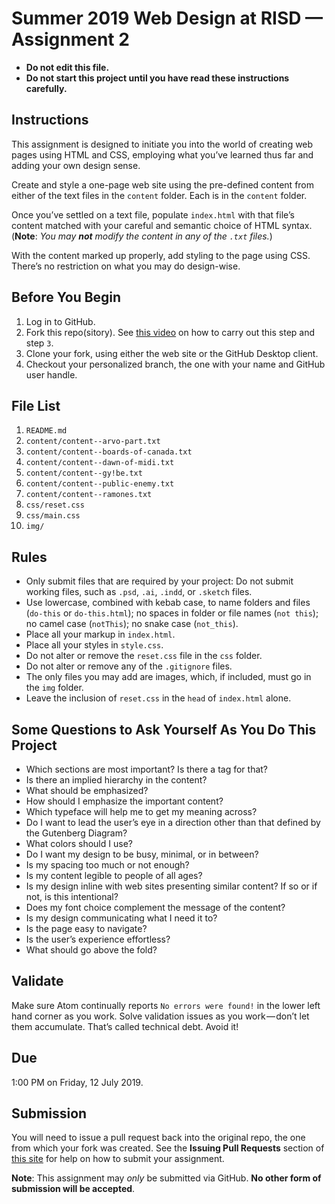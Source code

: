 # Summer 2019 Web Design at RISD — Assignment 2

* **Do not edit this file.**  
* **Do not start this project until you have read these instructions carefully.**

## Instructions
This assignment is designed to initiate you into the world of creating web pages using HTML and CSS, employing what you’ve learned thus far and adding your own design sense.

Create and style a one-page web site using the pre-defined content from either of the text files in the `content` folder. Each is in the `content` folder.

Once you’ve settled on a text file, populate `index.html` with that file’s content matched with your careful and semantic choice of HTML syntax. (**Note**: *You may __not__ modify the content in any of the `.txt` files.*)

With the content marked up properly, add styling to the page using CSS. There’s no restriction on what you may do design-wise.

## Before You Begin
1. Log in to GitHub.
2. Fork this repo(sitory). See [this video](http://code-warrior.github.io/tutorials/git/github/forking-and-cloning-at-the-github-web-site/) on how to carry out this step and step `3`.
3. Clone your fork, using either the web site or the GitHub Desktop client.
4. Checkout your personalized branch, the one with your name and GitHub user handle.

## File List
01. `README.md`
02. `content/content--arvo-part.txt`
03. `content/content--boards-of-canada.txt`
04. `content/content--dawn-of-midi.txt`
05. `content/content--gy!be.txt`
06. `content/content--public-enemy.txt`
07. `content/content--ramones.txt`
08. `css/reset.css`
09. `css/main.css`
10. `img/`

## Rules
* Only submit files that are required by your project: Do not submit working files, such as `.psd`, `.ai`, `.indd`, or `.sketch` files.
* Use lowercase, combined with kebab case, to name folders and files (`do-this` or `do-this.html`); no spaces in folder or file names (`not this`); no camel case (`notThis`); no snake case (`not_this`).
* Place all your markup in `index.html`.
* Place all your styles in `style.css`.
* Do not alter or remove the `reset.css` file in the `css` folder.
* Do not alter or remove any of the `.gitignore` files.
* The only files you may add are images, which, if included, must go in the `img` folder.
* Leave the inclusion of `reset.css` in the `head` of `index.html` alone.

## Some Questions to Ask Yourself As You Do This Project
* Which sections are most important? Is there a tag for that?
* Is there an implied hierarchy in the content?
* What should be emphasized?
* How should I emphasize the important content?
* Which typeface will help me to get my meaning across?
* Do I want to lead the user’s eye in a direction other than that defined by the Gutenberg Diagram?
* What colors should I use?
* Do I want my design to be busy, minimal, or in between?
* Is my spacing too much or not enough?
* Is my content legible to people of all ages?
* Is my design inline with web sites presenting similar content? If so or if not, is this intentional?
* Does my font choice complement the message of the content?
* Is my design communicating what I need it to?
* Is the page easy to navigate?
* Is the user’s experience effortless?
* What should go above the fold?

## Validate
Make sure Atom continually reports `No errors were found!` in the lower left hand corner as you work. Solve validation issues as you work — don’t let them accumulate. That’s called technical debt. Avoid it!

## Due
1:00 PM on Friday, 12 July 2019.

## Submission
You will need to issue a pull request back into the original repo, the one from which your fork was created. See the **Issuing Pull Requests** section of [this site](http://code-warrior.github.io/tutorials/git/github/index.html) for help on how to submit your assignment.

**Note**: This assignment may *only* be submitted via GitHub. **No other form of submission will be accepted**.
